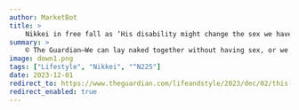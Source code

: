 ```yaml
---
author: MarketBot
title: >
    Nikkei in free fall as ‘His disability might change the sex we have, but we’ll adapt’
summary: >
    © The Guardian—We can lay naked together without having sex, or we can have sex, and I never have to worry about feeling vulnerable
image: down1.png
tags: ["Lifestyle", "Nikkei", "^N225"]
date: 2023-12-01
redirect_to: https://www.theguardian.com/lifeandstyle/2023/dec/02/this-is-how-we-do-it-his-disability-might-change-the-sex-we-have-but-well-adapt
redirect_enabled: true
---
```

